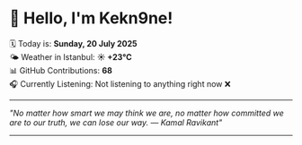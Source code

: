 # 👋 Hello, I'm Kekn9ne!

🗓️ Today is: **Sunday, 20 July 2025**  
🌤️ Weather in Istanbul: **☀️   +23°C**  
📊 GitHub Contributions: **68**  
🎧 Currently Listening: Not listening to anything right now ❌

---

_"No matter how smart we may think we are, no matter how committed we are to our truth, we can lose our way. — *Kamal Ravikant*"_

---
